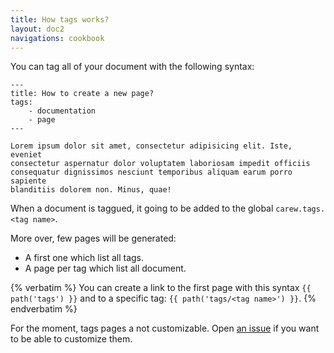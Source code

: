 ```yaml
---
title: How tags works?
layout: doc2
navigations: cookbook
---
```


You can tag all of your document with the following syntax:

    ---
    title: How to create a new page?
    tags:
        - documentation
        - page
    ---

    Lorem ipsum dolor sit amet, consectetur adipisicing elit. Iste, eveniet
    consectetur aspernatur dolor voluptatem laboriosam impedit officiis
    consequatur dignissimos nesciunt temporibus aliquam earum porro sapiente
    blanditiis dolorem non. Minus, quae!

When a document is taggued, it going to be added to the global
`carew.tags.<tag name>`.

More over, few pages will be generated:

* A first one which list all tags.
* A page per tag which list all document.

{% verbatim %}
You can create a link to the first page with this syntax `{{ path('tags') }}`
and to a specific tag: `{{ path('tags/<tag name>') }}`.
{% endverbatim %}

For the moment, tags pages a not customizable. Open [an
issue](https://github.com/carew/carew/issues/new) if you want to be able to
customize them.
